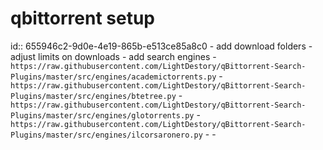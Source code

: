 # qbittorrent setup
id:: 655946c2-9d0e-4e19-865b-e513ce85a8c0
	- add download folders
	- adjust limits on downloads
	- add search engines
		- ``https://raw.githubusercontent.com/LightDestory/qBittorrent-Search-Plugins/master/src/engines/academictorrents.py``
		- ``https://raw.githubusercontent.com/LightDestory/qBittorrent-Search-Plugins/master/src/engines/btetree.py``
		- ``https://raw.githubusercontent.com/LightDestory/qBittorrent-Search-Plugins/master/src/engines/glotorrents.py``
		- ``https://raw.githubusercontent.com/LightDestory/qBittorrent-Search-Plugins/master/src/engines/ilcorsaronero.py``
		-
		-